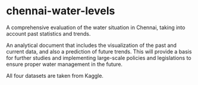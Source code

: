 # chennai-water-levels
A comprehensive evaluation of the water situation in Chennai, taking into account past statistics and trends.

An analytical document that includes the visualization of the past and current data, and also a prediction of future trends. This will provide a basis for further studies and implementing large-scale policies and legislations to ensure proper water management in the future. 

All four datasets are taken from Kaggle.
